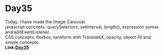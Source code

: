 # Day35

Today, I have made the Image Carousal.<br> javascript concepts: querySelectors, setInterval,
length(), expression syntax and addEventListener.<br> CSS concepts: flexbox, tansform with
TranslateX, opacity, object-fit and simple concepts. <br> 
**Link:[Day35](https://rushigoswami.github.io/50-Days-of-Javascript/day35)**<br>

